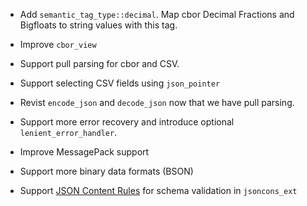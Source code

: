 - Add `semantic_tag_type::decimal`. Map cbor Decimal Fractions and 
  Bigfloats to string values with this tag.

- Improve `cbor_view`

- Support pull parsing for cbor and CSV.

- Support selecting CSV fields using `json_pointer`

- Revist `encode_json` and `decode_json` now that we have pull parsing.

- Support more error recovery and introduce optional `lenient_error_handler`.

- Improve MessagePack support

- Support more binary data formats (BSON)

- Support [JSON Content Rules](https://datatracker.ietf.org/doc/draft-newton-json-content-rules/) for schema validation in `jsoncons_ext`

